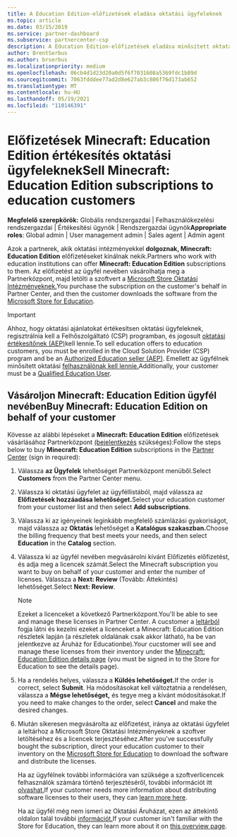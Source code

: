 ```yaml
---
title: A Education Edition-előfizetések eladása oktatási ügyfeleknek
ms.topic: article
ms.date: 03/15/2019
ms.service: partner-dashboard
ms.subservice: partnercenter-csp
description: A Education Edition-előfizetések eladása minősített oktatási ügyfeleknek, akik ezután letölthetik őket a Microsoft Education Store áruházból.
author: BrentSerbus
ms.author: brserbus
ms.localizationpriority: medium
ms.openlocfilehash: 06cb4d1d23d20a0d5f6f7031608a5369fdc1b89d
ms.sourcegitcommit: 7063fdddee77ad2d8e627ab3c806f76d173ab652
ms.translationtype: MT
ms.contentlocale: hu-HU
ms.lasthandoff: 05/19/2021
ms.locfileid: "110146391"
---
```

# <a name="sell-minecraft-education-edition-subscriptions-to-education-customers"></a><span data-ttu-id="36afd-103">Előfizetések Minecraft: Education Edition értékesítés oktatási ügyfeleknek</span><span class="sxs-lookup"><span data-stu-id="36afd-103">Sell Minecraft: Education Edition subscriptions to education customers</span></span>

<span data-ttu-id="36afd-104">**Megfelelő szerepkörök:** Globális rendszergazdai | Felhasználókezelési rendszergazdai | Értékesítési ügynök | Rendszergazdai ügynök</span><span class="sxs-lookup"><span data-stu-id="36afd-104">**Appropriate roles**: Global admin | User management admin | Sales agent | Admin agent</span></span>

<span data-ttu-id="36afd-105">Azok a partnerek, akik oktatási intézményekkel **dolgoznak, Minecraft: Education Edition** előfizetéseket kínálnak nekik.</span><span class="sxs-lookup"><span data-stu-id="36afd-105">Partners who work with education institutions can offer **Minecraft: Education Edition** subscriptions to them.</span></span> <span data-ttu-id="36afd-106">Az előfizetést az ügyfél nevében vásárolhatja meg a Partnerközpont, majd letölti a szoftvert a [Microsoft Store Oktatási Intézményeknek.](https://educationstore.microsoft.com)</span><span class="sxs-lookup"><span data-stu-id="36afd-106">You purchase the subscription on the customer's behalf in Partner Center, and then the customer downloads the software from the [Microsoft Store for Education](https://educationstore.microsoft.com).</span></span> 

>[!IMPORTANT]
><span data-ttu-id="36afd-107">Ahhoz, hogy oktatási ajánlatokat értékesítsen oktatási ügyfeleknek, regisztrálnia kell a Felhőszolgáltató (CSP) programban, és jogosult [oktatási értékesítőnek (AEP)](https://www.mepn.com)kell lennie.</span><span class="sxs-lookup"><span data-stu-id="36afd-107">To sell education offers to education customers, you must be enrolled in the Cloud Solution Provider (CSP) program and be an [Authorized Education seller (AEP)](https://www.mepn.com).</span></span> <span data-ttu-id="36afd-108">Emellett az ügyfélnek minősített oktatási [felhasználónak kell lennie.](https://www.microsoftvolumelicensing.com/DocumentSearch.aspx?Mode=3&DocumentTypeId=7)</span><span class="sxs-lookup"><span data-stu-id="36afd-108">Additionally, your customer must be a [Qualified Education User](https://www.microsoftvolumelicensing.com/DocumentSearch.aspx?Mode=3&DocumentTypeId=7).</span></span>  

 
## <a name="buy-minecraft-education-edition-on-behalf-of-your-customer"></a><span data-ttu-id="36afd-109">Vásároljon **Minecraft: Education Edition** ügyfél nevében</span><span class="sxs-lookup"><span data-stu-id="36afd-109">Buy **Minecraft: Education Edition** on behalf of your customer</span></span>

<span data-ttu-id="36afd-110">Kövesse az alábbi lépéseket a **Minecraft: Education Edition** előfizetések vásárlásához Partnerközpont [(bejelentkezés](https://partnercenter.microsoft.com/pcv/dashboard/overview
) szükséges):</span><span class="sxs-lookup"><span data-stu-id="36afd-110">Follow the steps below to buy **Minecraft: Education Edition** subscriptions in the [Partner Center](https://partnercenter.microsoft.com/pcv/dashboard/overview
) (sign in required):</span></span>

  1.  <span data-ttu-id="36afd-111">Válassza **az Ügyfelek** lehetőséget Partnerközpont menüből.</span><span class="sxs-lookup"><span data-stu-id="36afd-111">Select **Customers** from the Partner Center menu.</span></span>
  
  2.  <span data-ttu-id="36afd-112">Válassza ki oktatási ügyfelet az ügyféllistából, majd válassza az **Előfizetések hozzáadása lehetőséget.**</span><span class="sxs-lookup"><span data-stu-id="36afd-112">Select your education customer from your customer list and then select **Add subscriptions**.</span></span>
  
  3.  <span data-ttu-id="36afd-113">Válassza ki az igényeinek leginkább megfelelő számlázási gyakoriságot, majd válassza az **Oktatás** lehetőséget a **Katalógus szakaszban.**</span><span class="sxs-lookup"><span data-stu-id="36afd-113">Choose the billing frequency that best meets your needs, and then select **Education** in the **Catalog** section.</span></span>

  4.  <span data-ttu-id="36afd-114">Válassza ki az ügyfél nevében megvásárolni kívánt Előfizetés előfizetést, és adja meg a licencek számát.</span><span class="sxs-lookup"><span data-stu-id="36afd-114">Select the Minecraft subscription you want to buy on behalf of your customer and enter the number of licenses.</span></span> <span data-ttu-id="36afd-115">Válassza a **Next: Review** (Tovább: Áttekintés) lehetőséget.</span><span class="sxs-lookup"><span data-stu-id="36afd-115">Select **Next: Review**.</span></span>

      >[!NOTE]
      ><span data-ttu-id="36afd-116">Ezeket a licenceket a következő Partnerközpont.</span><span class="sxs-lookup"><span data-stu-id="36afd-116">You'll be able to see and manage these licenses in Partner Center.</span></span> <span data-ttu-id="36afd-117">A cucstomer a [leltárból](https://educationstore.microsoft.com/store/details/minecraft-education-edition/9nblggh4r2r6) fogja látni és kezelni ezeket a licenceket a Minecraft: Education Edition részletek lapján (a részletek oldalának csak akkor látható, ha be van jelentkezve az Áruház for Educationbe).</span><span class="sxs-lookup"><span data-stu-id="36afd-117">Your cucstomer will see and manage these licenses from their inventory under the [Minecraft: Education Edition details page](https://educationstore.microsoft.com/store/details/minecraft-education-edition/9nblggh4r2r6) (you must be signed in to the Store for Education to see the details page).</span></span> 

  5.  <span data-ttu-id="36afd-118">Ha a rendelés helyes, válassza a **Küldés lehetőséget.**</span><span class="sxs-lookup"><span data-stu-id="36afd-118">If the order is correct, select **Submit**.</span></span> <span data-ttu-id="36afd-119">Ha módosításokat kell változtatnia a rendelésen, válassza a **Mégse lehetőséget,** és tegye meg a kívánt módosításokat.</span><span class="sxs-lookup"><span data-stu-id="36afd-119">If you need to make changes to the order, select **Cancel** and make the desired changes.</span></span>   

  6.  <span data-ttu-id="36afd-120">Miután sikeresen megvásárolta az előfizetést, iránya az oktatási [](https://educationstore.microsoft.com) ügyfelet a leltárhoz a Microsoft Store Oktatási Intézményeknek a szoftver letöltéséhez és a licencek terjesztéséhez.</span><span class="sxs-lookup"><span data-stu-id="36afd-120">After you've successfully bought the subscription, direct your education customer to their inventory on the [Microsoft Store for Education](https://educationstore.microsoft.com) to download the software and distribute the licenses.</span></span>

      <span data-ttu-id="36afd-121">Ha az ügyfélnek további információra van szüksége a szoftverlicencek felhasználók számára történő terjesztéséről, további információt itt [olvashat.](/education/windows/school-get-minecraft#distribute-minecraft)</span><span class="sxs-lookup"><span data-stu-id="36afd-121">If your customer needs more information about distributing software licenses to their users, they can [learn more here](/education/windows/school-get-minecraft#distribute-minecraft).</span></span>  
  
      <span data-ttu-id="36afd-122">Ha az ügyfél még nem ismeri az Oktatási Áruházat, ezen az áttekintő oldalon talál további [információt.](/microsoft-store/windows-store-for-business-overview)</span><span class="sxs-lookup"><span data-stu-id="36afd-122">If your customer isn't familiar with the Store for Education, they can learn more about it on [this overview page](/microsoft-store/windows-store-for-business-overview).</span></span>  

